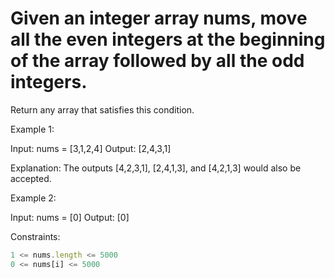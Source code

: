 # Given an integer array nums, move all the even integers at the beginning of the array followed by all the odd integers.

Return any array that satisfies this condition.

 

Example 1:

Input: nums = [3,1,2,4]
Output: [2,4,3,1]

Explanation: The outputs [4,2,3,1], [2,4,1,3], and [4,2,1,3] would also be accepted.


Example 2:

Input: nums = [0]
Output: [0]
 

Constraints:
```js
1 <= nums.length <= 5000
0 <= nums[i] <= 5000